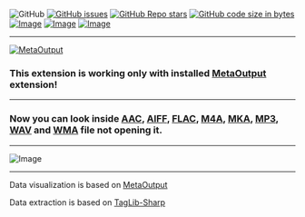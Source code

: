 ![GitHub](https://img.shields.io/github/license/viacheslav-lozinskyi/Preview-AUDIO)
[![GitHub issues](https://img.shields.io/github/issues/viacheslav-lozinskyi/Preview-AUDIO)](https://github.com/viacheslav-lozinskyi/Preview-AUDIO/issues)
[![GitHub Repo stars](https://img.shields.io/github/stars/viacheslav-lozinskyi/Preview-AUDIO)](https://github.com/viacheslav-lozinskyi/Preview-AUDIO/stargazers)
[![GitHub code size in bytes](https://img.shields.io/github/languages/code-size/viacheslav-lozinskyi/Preview-AUDIO)](https://github.com/viacheslav-lozinskyi/Preview-AUDIO)
[![Image](https://img.shields.io/badge/VS-2022-blueviolet)](https://marketplace.visualstudio.com/items?itemName=ViacheslavLozinskyi.MetaOutput-2022)
[![Image](https://img.shields.io/badge/VS-2019-blueviolet)](https://marketplace.visualstudio.com/items?itemName=ViacheslavLozinskyi.MetaOutput-2019)
[![Image](https://img.shields.io/badge/VS-2017-blueviolet)](https://marketplace.visualstudio.com/items?itemName=ViacheslavLozinskyi.MetaOutput-2019)

---

[![MetaOutput](https://www.metaoutput.net/_functions/watch?utm_source=github.com&utm_medium=referral&utm_campaign=view-on-github&utm_term=2022-02-09&utm_content=Preview-AUDIO&source=GITHUB&size=128x128&project=Preview-AUDIO&url=https://github.com/viacheslav-lozinskyi/Preview-AUDIO)](https://www.metaoutput.net/)

### This extension is working only with installed [MetaOutput](https://www.metaoutput.net/) extension!

---

### Now you can look inside [AAC](https://en.wikipedia.org/wiki/Advanced_Audio_Coding), [AIFF](https://en.wikipedia.org/wiki/Audio_Interchange_File_Format), [FLAC](https://en.wikipedia.org/wiki/FLAC), [M4A](https://en.wikipedia.org/wiki/MPEG-4_Part_14), [MKA](https://en.wikipedia.org/wiki/Matroska), [MP3](https://en.wikipedia.org/wiki/MP3), [WAV](https://en.wikipedia.org/wiki/WAV) and [WMA](https://en.wikipedia.org/wiki/Windows_Media_Audio) file not opening it.

---

![Image](https://viacheslav-lozinskyi.github.io/Preview-AUDIO/resource/video/Presentation1.gif)

---

Data visualization is based on [MetaOutput](https://www.metaoutput.net/)

Data extraction is based on [TagLib-Sharp](https://github.com/mono/taglib-sharp)

